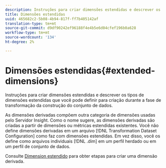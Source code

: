 ```yaml
---
description: Instruções para criar dimensões estendidas e descrever os tipos de dimensões estendidas que você pode definir para criação durante a fase de transformação da construção do conjunto de dados.
title: Dimensões estendidas
uuid: 465682c2-5b08-4b94-817f-ff7b405142af
translation-type: tm+mt
source-git-commit: d9df90242ef96188f4e4b5e6d04cfef196b0a628
workflow-type: tm+mt
source-wordcount: '134'
ht-degree: 2%

---
```



# Dimensões estendidas{#extended-dimensions}

Instruções para criar dimensões estendidas e descrever os tipos de dimensões estendidas que você pode definir para criação durante a fase de transformação da construção do conjunto de dados.

As dimensões derivadas compõem outra categoria de dimensões usadas pelo Servidor Insight. Como o nome sugere, as dimensões derivadas são criadas a partir de dimensões ou métricas estendidas existentes. Você não define dimensões derivadas em um arquivo [!DNL Transformation Dataset Configuration] como faz com dimensões estendidas. Em vez disso, você os define como arquivos individuais [!DNL .dim] em um perfil herdado ou em um perfil de conjunto de dados.

Consulte [Dimension estendido](https://docs.adobe.com/content/help/en/data-workbench/using/client/admin-ui/profile-mgr/c-dvrd-dim.html) para obter etapas para criar uma dimensão derivada.
